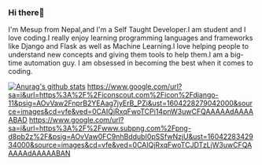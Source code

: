 ### Hi there👋
I'm Mesup from Nepal,and I'm a Self Taught Developer.I am student and I love coding.I really enjoy learning programming languages and frameworks like Django and Flask as well as Machine Learning.I love helping people to understand new concepts and giving them tools to help them.I am a big-time automation guy. I am obsessed in becoming the best when it comes to coding.

[![Anurag's github stats](https://github-readme-stats.vercel.app/api?username=iammesup)](https://github.com/anuraghazra/github-readme-stats)
https://www.google.com/url?sa=i&url=https%3A%2F%2Ficonscout.com%2Ficon%2Fdjango-11&psig=AOvVaw2FnprB2YEAag7jyErB_PZi&ust=1604228279042000&source=images&cd=vfe&ved=0CAIQjRxqFwoTCPi14pnW3uwCFQAAAAAdAAAAABAD
https://www.google.com/url?sa=i&url=https%3A%2F%2Fwww.subpng.com%2Fpng-d8pb2z%2F&psig=AOvVaw0FC9nhBddubI0pSSfwNzjU&ust=1604228342934000&source=images&cd=vfe&ved=0CAIQjRxqFwoTCJDTzLjW3uwCFQAAAAAdAAAAABAN
